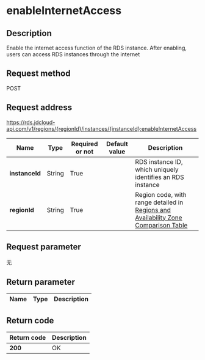 # enableInternetAccess


## Description
Enable the internet access function of the RDS instance. After enabling, users can access RDS instances through the internet

## Request method
POST

## Request address
https://rds.jdcloud-api.com/v1/regions/{regionId}/instances/{instanceId}:enableInternetAccess

|Name|Type|Required or not|Default value|Description|
|---|---|---|---|---|
|**instanceId**|String|True||RDS instance ID, which uniquely identifies an RDS instance|
|**regionId**|String|True||Region code, with range detailed in [Regions and Availability Zone Comparison Table](../Enum-Definitions/Regions-AZ.md)|

## Request parameter
无


## Return parameter
|Name|Type|Description|
|---|---|---|



## Return code
|Return code|Description|
|---|---|
|**200**|OK|
